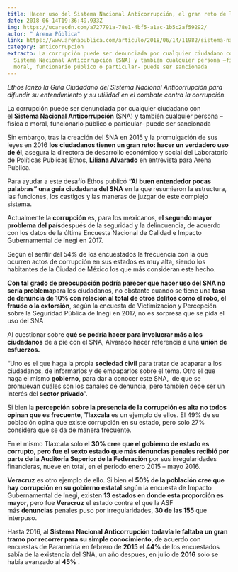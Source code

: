 ```yaml
---
title: Hacer uso del Sistema Nacional Anticorrupción, el gran reto de los mexicanos
date: 2018-06-14T19:36:49.933Z
img: https://ucarecdn.com/a727791a-78e1-4bf5-a1ac-1b5c2af59292/
autor: " Arena Pública"
link: https://www.arenapublica.com/articulo/2018/06/14/11982/sistema-nacional-anticorrupcion-reto-del-ciudadano-usarlo-para-denunciar-la-corrupcion-ethos-entrevista
category: anticorrupcion
extracto: La corrupción puede ser denunciada por cualquier ciudadano con el
  Sistema Nacional Anticorrupción (SNA) y también cualquier persona –física o
  moral, funcionario público o particular- puede ser sancionada
---
```

*Ethos lanzó la Guía Ciudadano del Sistema Nacional Anticorrupción para difundir su entendimiento y su utilidad en el combate contra la corrupción.*

La corrupción puede ser denunciada por cualquier ciudadano con el **Sistema Nacional Anticorrupción** (SNA) y también cualquier persona –física o moral, funcionario público o particular- puede ser sancionada

Sin embargo, tras la creación del SNA en 2015 y la promulgación de sus leyes en 2016 **los ciudadanos tienen un gran reto: hacer un verdadero uso de él**, asegura la directora de desarrollo económico y social del Laboratorio de Políticas Publicas Ethos, **[Liliana Alvarado](https://www.ethos.org.mx/es/nosotros/equipo/liliana-alvarado/)** en entrevista para Arena Publica.

Para ayudar a este desafío Ethos publicó **“Al buen entendedor pocas palabras” una guía ciudadana del SNA** en la que resumieron la estructura, las funciones, los castigos y las maneras de juzgar de este complejo sistema.

Actualmente la **corrupción** es, para los mexicanos, **el segundo mayor problema del país**después de la seguridad y la delincuencia, de acuerdo con los datos de la última Encuesta Nacional de Calidad e Impacto Gubernamental de Inegi en 2017.

Según el sentir del 54% de los encuestados la frecuencia con la que ocurren actos de corrupción en sus estados es muy alta, siendo los habitantes de la Ciudad de México los que más consideran este hecho.

**Con tal grado de preocupación podría parecer que hacer uso del SNA no sería problema**para los ciudadanos, no obstante cuando se tiene una **tasa de denuncia de 10% con relación al total de otros delitos como el robo, el fraude o la extorsión**, según la encuesta de Victimización y Percepción sobre la Seguridad Pública de Inegi en 2017, no es sorpresa que se pida el uso del SNA

Al cuestionar sobre **qué se podría hacer para involucrar más a los ciudadanos** de a pie con el SNA, Alvarado hacer referencia a una **unión de esfuerzos.**

“Uno es el que haga la propia **sociedad civil** para tratar de acaparar a los ciudadanos, de informarlos y de empaparlos sobre el tema. Otro el que haga el mismo **gobierno**, para dar a conocer este SNA,  de que se promuevan cuáles son los canales de denuncia, pero también debe ser un interés del **sector privado**”.

Si bien la **percepción sobre la presencia de la corrupción es alta no todos opinan que es frecuente**, **Tlaxcala** es un ejemplo de ellos. El 49% de su población opina que existe corrupción en su estado, pero solo 27% considera que se da de manera frecuente.

En el mismo Tlaxcala solo el **30% cree que el gobierno de estado es corrupto, pero fue el sexto estado que más denuncias penales recibió por parte de la Auditoría Superior de la Federación** por sus irregularidades financieras, nueve en total, en el periodo enero 2015 – mayo 2016.

**Veracruz** es otro ejemplo de ello. Si bien el **50% de la población cree que hay corrupción en su gobierno estatal** según la encuesta de Impacto Gubernamental de Inegi, existen **13 estados en donde esta proporción es mayor**, pero fue **Veracruz** el estado contra el que la ASF más **denuncias** penales puso por irregularidades, **30 de las 155** que interpuso.

Hasta 2016, al **Sistema Nacional Anticorrupción todavía le faltaba un gran tramo por recorrer para su simple conocimiento**, de acuerdo con encuestas de Parametría en febrero de **2015 el 44%** de los encuestados sabía de la existencia del SNA, un año despues, en julio de **2016** solo se había avanzado al **45%** .